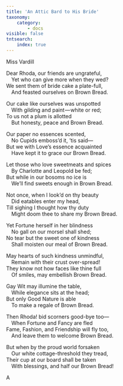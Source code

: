 ```yaml
---
title: 'An Attic Bard to His Bride'
taxonomy:
    category:
        - docs
visible: false
tntsearch:
    index: true
---
```


<div class="author">Miss Vardill</div>

Dear Rhoda, our friends are ungrateful,  
&emsp;Yet who can give more when they wed?  
We sent them of bride cake a plate-full,  
&emsp;And feasted ourselves on Brown Bread.   

Our cake like ourselves was unspotted  
&emsp;With gilding and paint — white or red;  
To us not a plum is allotted  
&emsp;But honesty, peace and Brown Bread.

Our paper no essences scented,  
&emsp;No Cupids emboss’d it, ’tis said—  
But we with Love’s essence acquainted  
&emsp;Have kept it to grace our Brown Bread. 

Let those who love sweetmeats and spices  
&emsp;By Charlotte and Leopold be fed;  
But while in our bosoms no ice is  
&emsp;We’ll find sweets enough in Brown Bread.

Not once, when I look’d on thy beauty  
&emsp;Did eatables enter my head,  
Till sighing I thought how thy duty  
&emsp;Might doom thee to share my Brown Bread.   

Yet Fortune herself in her blindness  
&emsp;No gall on our morsel shall shed;  
No tear but the sweet one of kindness  
&emsp;Shall moisten our meal of Brown Bread.   

May hearts of such kindness unmindful,  
&emsp;Remain with their crust over-spread!  
They know not how faces like thine full  
&emsp;Of smiles, may embellish Brown Bread.   

Gay Wit may illumine the table,  
&emsp;While elegance sits at the head;  
But only Good Nature is able  
&emsp;To make a regale of Brown Bread.   

Then Rhoda! bid scorners good-bye too—  
&emsp;When Fortune and Fancy are fled  
Fame, Fashion, and Friendship will fly too,  
&emsp;And leave them to welcome Brown Bread.   

But when by the proud world forsaken  
&emsp;Our white cottage-threshold they tread,  
Their cup at our board shall be taken  
&emsp;With blessings, and half our Brown Bread! 


A

